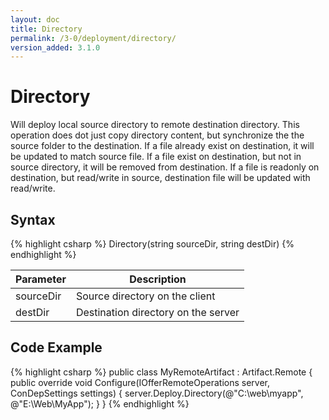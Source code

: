 ```yaml
---
layout: doc
title: Directory
permalink: /3-0/deployment/directory/
version_added: 3.1.0
---
```


Directory
=========

Will deploy local source directory to remote destination directory. This operation does dot just copy directory content, but synchronize the the source folder to the destination. If a file already exist on destination, it will be updated to match source file. If a file exist on destination, but not in source directory, it will be removed from destination. If a file is readonly on destination, but read/write in source, destination file will be updated with read/write.

## Syntax

{% highlight csharp %}
Directory(string sourceDir, string destDir)
{% endhighlight %}

<table>
	<thead>
		<tr>
			<th>Parameter</th>
			<th>Description</th>
		</tr>
	</thead>
	<tbody>
		<tr>
			<td>sourceDir</td>
			<td>Source directory on the client</td>
		</tr>
		<tr>
			<td>destDir</td>
			<td>Destination directory on the server</td>
		</tr>
	</tbody>
</table>

## Code Example

{% highlight csharp %}
public class MyRemoteArtifact : Artifact.Remote
{
  public override void Configure(IOfferRemoteOperations server, ConDepSettings settings)
  {
    server.Deploy.Directory(@"C:\web\myapp", @"E:\Web\MyApp");
  }
}
{% endhighlight %}
